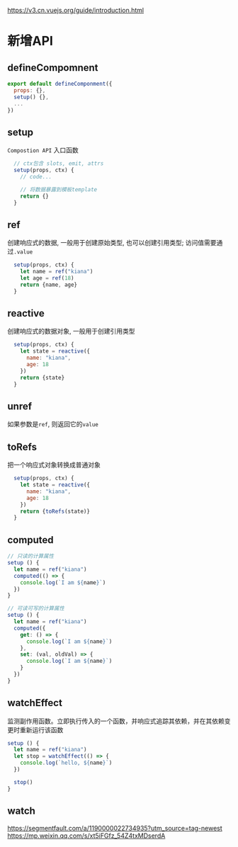 https://v3.cn.vuejs.org/guide/introduction.html

# 新增API

## defineCompomnent
```js
export default defineComponment({
  props: {},
  setup() {},
  ...
})
```

## setup
```Compostion API``` 入口函数

```js
  // ctx包含 slots, emit, attrs
  setup(props, ctx) {
    // code...

    // 将数据暴露到模板template
    return {}
  }
```

## ref
创建响应式的数据, 一般用于创建原始类型, 也可以创建引用类型; 访问值需要通过```.value```
```js
  setup(props, ctx) {
    let name = ref("kiana")
    let age = ref(18)
    return {name, age}
  }

```

## reactive 
创建响应式的数据对象, 一般用于创建引用类型

```js
  setup(props, ctx) {
    let state = reactive({
      name: "kiana",
      age: 18
    })
    return {state}
  }
```

## unref 
如果参数是```ref```, 则返回它的```value```

## toRefs
把一个响应式对象转换成普通对象

```js
  setup(props, ctx) {
    let state = reactive({
      name: "kiana",
      age: 18
    })
    return {toRefs(state)}
  }
```


## computed

```js
// 只读的计算属性
setup () {
  let name = ref("kiana")
  computed(() => {
    console.log(`I am ${name}`)
  })
}

// 可读可写的计算属性
setup () {
  let name = ref("kiana")
  computed({
    get: () => {
      console.log(`I am ${name}`)
    },
    set: (val, oldVal) => {
      console.log(`I am ${name}`)
    }
  })
}

```

## watchEffect
监测副作用函数。立即执行传入的一个函数，并响应式追踪其依赖，并在其依赖变更时重新运行该函数
```js
setup () {
  let name = ref("kiana")
  let stop = watchEffect(() => {
    console.log(`hello, ${name}`)
  })

  stop()
}
```


## watch
https://segmentfault.com/a/1190000022734935?utm_source=tag-newest
https://mp.weixin.qq.com/s/xt5iFGfz_54Z4txMDserdA
